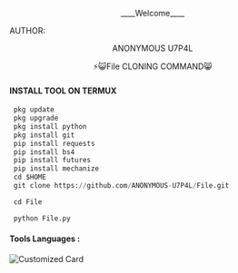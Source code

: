 <p align="center">
____Welcome____


AUTHOR:
<p align="center">
ANONYMOUS U7P4L

</br>
<p align="center">
      ⚡😺File CLONING COMMAND😸

</p>
  
#### INSTALL TOOL ON TERMUX
```python
 pkg update
 pkg upgrade
 pkg install python
 pkg install git
 pip install requests
 pip install bs4
 pip install futures
 pip install mechanize
 cd $HOME 
 git clone https://github.com/ANONYMOUS-U7P4L/File.git

 cd File

 python File.py 
```


#### Tools Languages :

![Customized Card](https://github-readme-stats.vercel.app/api/pin?username=U7P4L-IN&repo=File&title_color=fff&icon_color=f9f9f9&text_color=9f9f9f&bg_color=151515)


